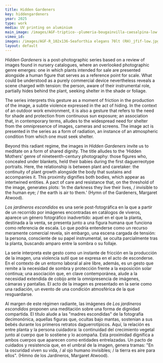 ```yaml
---
title: Hidden Gardeners
key: hiddengardeners
year: 2025
type: work
media: UV printing on aluminium
main_image: /images/AGF-triptico--plumeria-bougainvilla-caesalpina-low.jpg
vimeo_id: 
images: /images/AGF-R_102x136-Seaforthia elegans 70lt (RH)_jfif-low.jpg, /images/AGF-diptico---Abelia-Celtis-low.jpg, /images/AGF-R_19x25-ficus-benjamina-2969d17e432497452f3c8b9041ff066a-low.jpg, /images/AGF-R_26x35-Lemon eureka 125lt-low.jpg, /images/AGF-R_26x35-Platanus x acerfolia 125lt (G)-low.jpg, /images/AGF-R_102x136-Camellia jap_Kramer_s Supreme 70L (G)_j-low.jpg, /images/AGF-R_102x136-Celtis africana 250L (G)-low.jpg, /images/AGF-R_102x136-Seaforthia elegans 70lt (RH)_jfif-low.jpg, /images/AGF-triptico--cocos-cussonia-syzygium-low.jpg
layout: default
---
```




<div class="en">

<p>
	<em>Hidden Gardeners</em> is a post-photographic series based on a review of images found in nursery catalogues, where an overlooked photographic genre emerges: one in which plants intended for sale are presented alongside a human figure that serves as a reference point for scale. What could be understood as a purely commercial device nevertheless reveals a scene charged with tension: the person, aware of their instrumental role, partially hides behind the plant, seeking shelter in the shade or foliage.
</p> 
<p>
	The series interprets this gesture as a moment of friction in the production of the image, a subtle violence expressed in the act of hiding. In the context of an outdoor work environment, it is also a gesture that refers to the need for shade and protection from continuous sun exposure; an association that, in contemporary terms, alludes to the widespread need for shelter from the omnipresence of images, cameras and screens. The image act is presented in the series as a form of radiation, an instance of an atmospheric condition from which one must seek shelter.
</p>
<p>
	Beyond this radiant regime, the images in <em>Hidden Gardeners</em> invite us to meditate on a form of shared dignity. The title alludes to the ‘Hidden Mothers’ genre of nineteenth-century photography: those figures who, concealed under blankets, held their babies during the first daguerreotype portraits. Here, the relationship is between plant and caretaker: the continuity of plant growth alongside the body that sustains and accompanies it. This proximity dignifies both bodies, which appear as intertwined entities. A pact of care and resistance that, on the threshold of the image, generates plots: ‘In the darkness they live their lives, / invisible to the human eye; / the earth is air to them.’ (Hymn of the Gardeners, Margaret Atwood).
</p>
</div>


<div class="es">
<p>
	<em>Los jardineros escondidos</em> es una serie post-fotográfica en la que a partir de un recorrido por imágenes encontradas en catálogos de viveros, aparece un género fotográfico inadvertido: aquel en el que la planta, destinada a la venta, se presenta junto a una figura humana que funciona como referencia de escala. Lo que podría entenderse como un recurso meramente comercial revela, sin embargo, una escena cargada de tensión: la persona, consciente de su papel instrumental, se oculta parcialmente tras la planta, buscando amparo entre la sombra o su follaje.
</p>
<p>
	La serie interpreta este gesto como un instante de fricción en la producción de la imagen, una violencia sutil que se expresa en el acto de esconderse. En el contexto de un entorno laboral al aire libre, además, es un gesto que remite a la necesidad de sombra y protección frente a la exposición solar continua; una asociación que, en clave contemporánea, alude a la necesidad extendida de cobijo ante la omnipresencia de imágenes, cámaras y pantallas. El acto de la imagen es presentado en la serie como una radiación, un evento de una condición atmosférica de la que resguardarse.
</p>
<p>
	Al margen de este régimen radiante, las imágenes de <em>Los jardineros escondidos</em> proponen una meditación sobre una forma de dignidad compartida. El título alude a las "madres escondidas" de la fotografía decimonónica, aquellas figuras que, ocultas bajo mantas, sostenían a sus bebés durante los primeros retratos daguerrotípicos. Aquí, la relación es entre planta y la persona cuidadora: la continuidad del crecimiento vegetal junto al cuerpo que lo sostiene y lo acompaña. Esta proximidad dignifica a ambos cuerpos que aparecen como entidades entrelazadas. Un pacto de cuidados y resistencia que, en el umbral de la imagen, genera tramas: "En la oscuridad viven su vida, / al ojo humano invisibles; / la tierra es aire para ellos". (Himno de los Jardineros, Margaret Atwood).
</p>
</div>
